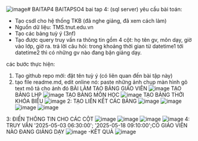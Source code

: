 ![image](https://github.com/user-attachments/assets/3d1c569b-268b-457d-87f6-1c837cb67984)# BAITAP4
BAITAPSO4
bai tap 4: (sql server)
yêu cầu bài toán:
 - Tạo csdl cho hệ thống TKB (đã nghe giảng, đã xem cách làm)
 - Nguồn dữ liệu: TMS.tnut.edu.vn
 - Tạo các bảng tuỳ ý (3nf)
 - Tạo được query truy vấn ra thông tin gồm 4 cột: họ tên gv, môn dạy, giờ vào lớp, giờ ra.
   trả lời câu hỏi: trong khoảng thời gian từ datetime1 tới datetime2 thì có những gv nào đang bận giảng dạy.

các bước thực hiện:
1. Tạo github repo mới: đặt tên tuỳ ý (có liên quan đến bài tập này)
2. tạo file readme.md, edit online nó:
   paste những ảnh chụp màn hình
   gõ text mô tả cho ảnh đó
        BÀI LÀM
TẠO BẢNG GIÁO VIÊN
![image](https://github.com/user-attachments/assets/3325f344-2901-4e92-a004-4abd1a314dbb)
TẠO BẢNG LHP
![image](https://github.com/user-attachments/assets/a796ff98-9e41-4946-87c5-391bec39ddbb)
TẠO BẢNG MÔN HỌC
![image](https://github.com/user-attachments/assets/81592e4f-f3bc-4d83-baa8-9dcbacf54d72)
TẠO BẢNG THỜI KHÓA BIỂU
![image](https://github.com/user-attachments/assets/7fb6b33e-c241-4cfe-9813-5724cd2cec4c)
2: TẠO LIÊN KẾT CÁC BẢNG
![image](https://github.com/user-attachments/assets/fcbe41d9-f944-402c-b3ba-0ab06aab9708)
![image](https://github.com/user-attachments/assets/28f607c7-3020-46d9-a99d-58975ee4175d)
![image](https://github.com/user-attachments/assets/397a8335-1ab2-4fd6-a4e7-8556ea0d5806)
![image](https://github.com/user-attachments/assets/0e45f9e3-33bc-4795-bf58-bd56ac986416)

3: ĐIỀN THÔNG TIN CHO CÁC CỘT
![image](https://github.com/user-attachments/assets/e59b5257-9ce9-4f41-b54c-40d73464abc1)
![image](https://github.com/user-attachments/assets/6604c77d-5fe1-4d6c-9e5c-0275ab6e41b5)
![image](https://github.com/user-attachments/assets/36664981-3654-4dd9-a43a-9221dc709728)
![image](https://github.com/user-attachments/assets/8845e901-5acb-4cd9-b8d5-3c13e2036381)
4: TRUY VẤN '2025-05-03 06:30:00'; '2025-05-18 09:10:00';CÓ GIÁO VIÊN NÀO ĐANG GIẢNG DẠY
![image](https://github.com/user-attachments/assets/26a18840-834f-458c-9b71-ec04a64a06eb)
-KẾT QUẢ 
![image](https://github.com/user-attachments/assets/633358e0-e210-42a1-982e-2c48d8c8d8c4)



